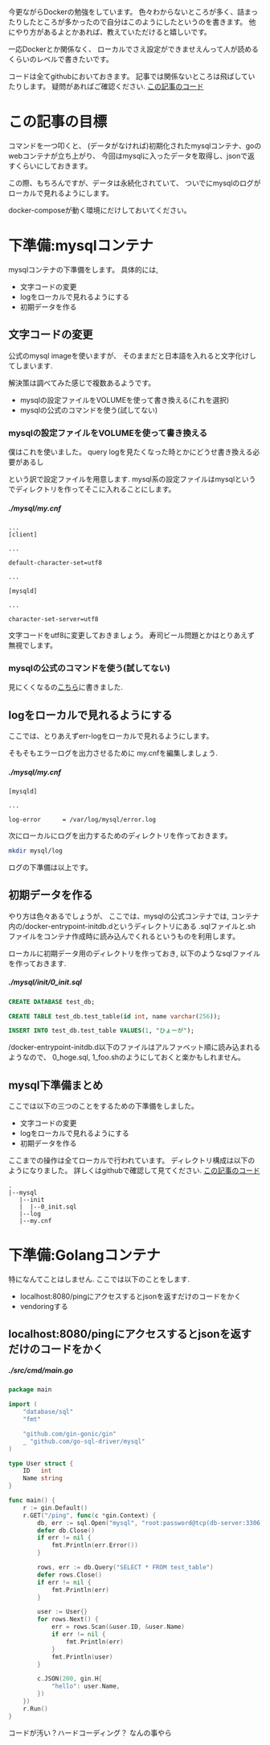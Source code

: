 今更ながらDockerの勉強をしています。
色々わからないところが多く、詰まったりしたところが多かったので自分はこのようにしたというのを書きます。
他にやり方があるよとかあれば、教えていただけると嬉しいです。

一応Dockerとか関係なく、
ローカルでさえ設定ができませえんって人が読めるくらいのレベルで書きたいです。

コードは全てgithubにおいておきます。
記事では関係ないところは飛ばしていたりします。
疑問があればご確認ください.
[この記事のコード](https://github.com/g-hyoga/test-golang-on-docker)

# この記事の目標

コマンドを一つ叩くと、
(データがなければ)初期化されたmysqlコンテナ、goのwebコンテナが立ち上がり、
今回はmysqlに入ったデータを取得し、jsonで返すくらいにしておきます。

この際、もちろんですが、データは永続化されていて、
ついでにmysqlのログがローカルで見れるようにします。

docker-composeが動く環境にだけしておいてください。


# 下準備:mysqlコンテナ

mysqlコンテナの下準備をします。
具体的には,

 * 文字コードの変更
 * logをローカルで見れるようにする
 * 初期データを作る

## 文字コードの変更

公式のmysql imageを使いますが、
そのままだと日本語を入れると文字化けしてしまいます.

解決策は調べてみた感じで複数あるようです。

 * mysqlの設定ファイルをVOLUMEを使って書き換える(これを選択)
 * mysqlの公式のコマンドを使う(試してない)

### mysqlの設定ファイルをVOLUMEを使って書き換える

僕はこれを使いました。
query logを見たくなった時とかにどうせ書き換える必要があるし

という訳で設定ファイルを用意します.
mysql系の設定ファイルはmysqlというでディレクトリを作ってそこに入れることにします。

##### ./mysql/my.cnf
```
...
[client]

...

default-character-set=utf8

...

[mysqld]

...

character-set-server=utf8

```

文字コードをutf8に変更しておきましょう。
寿司ビール問題とかはとりあえず無視でします。

### mysqlの公式のコマンドを使う(試してない)

見にくくなるの[こちら](https://github.com/g-hyoga/test-golang-on-docker/blob/master/blog/mysql-charaset.md)に書きました.


## logをローカルで見れるようにする

ここでは、とりあえずerr-logをローカルで見れるようにします。

そもそもエラーログを出力させるために
my.cnfを編集しましょう.

##### ./mysql/my.cnf
```
[mysqld]

...

log-error      = /var/log/mysql/error.log
```

次にローカルにログを出力するためのディレクトリを作っておきます。

```sh
mkdir mysql/log
```

ログの下準備は以上です。


## 初期データを作る

やり方は色々あるでしょうが、
ここでは、mysqlの公式コンテナでは,
コンテナ内の/docker-entrypoint-initdb.dというディレクトリにある
.sqlファイルと.shファイルをコンテナ作成時に読み込んでくれるというものを利用します。

ローカルに初期データ用のディレクトリを作っておき,
以下のようなsqlファイルを作っておきます.

##### ./mysql/init/0_init.sql
```sql
CREATE DATABASE test_db;

CREATE TABLE test_db.test_table(id int, name varchar(256));

INSERT INTO test_db.test_table VALUES(1, "ひょーが");
```

/docker-entrypoint-initdb.d以下のファイルはアルファベット順に読み込まれるようなので、
0_hoge.sql, 1_foo.shのようにしておくと楽かもしれません。


## mysql下準備まとめ

ここでは以下の三つのことをするための下準備をしました。

 * 文字コードの変更
 * logをローカルで見れるようにする
 * 初期データを作る

ここまでの操作は全てローカルで行われています。
ディレクトリ構成は以下のようになりました。
詳しくはgithubで確認して見てください.
[この記事のコード](https://github.com/g-hyoga/test-golang-on-docker)

```
.
|--mysql
   |--init
   |  |--0_init.sql
   |--log
   |--my.cnf

```


# 下準備:Golangコンテナ

特になんてことはしません.
ここでは以下のことをします.

 * localhost:8080/pingにアクセスするとjsonを返すだけのコードをかく
 * vendoringする

## localhost:8080/pingにアクセスするとjsonを返すだけのコードをかく

##### ./src/cmd/main.go
```go
package main

import (
	"database/sql"
	"fmt"

	"github.com/gin-gonic/gin"
	_ "github.com/go-sql-driver/mysql"
)

type User struct {
	ID   int
	Name string
}

func main() {
	r := gin.Default()
	r.GET("/ping", func(c *gin.Context) {
		db, err := sql.Open("mysql", "root:password@tcp(db-server:3306)/test_db")
		defer db.Close()
		if err != nil {
			fmt.Println(err.Error())
		}

		rows, err := db.Query("SELECT * FROM test_table")
		defer rows.Close()
		if err != nil {
			fmt.Println(err)
		}

		user := User{}
		for rows.Next() {
			err = rows.Scan(&user.ID, &user.Name)
			if err != nil {
				fmt.Println(err)
			}
			fmt.Println(user)
		}

		c.JSON(200, gin.H{
			"hello": user.Name,
		})
	})
	r.Run()
}
```

コードが汚い？ハードコーディング？
なんの事やら



